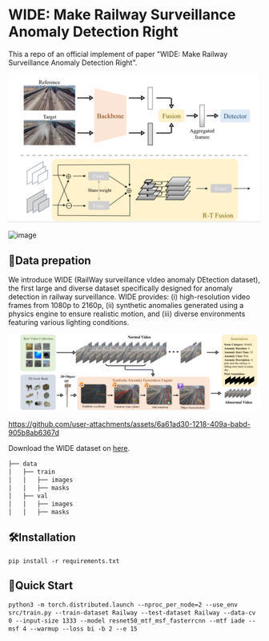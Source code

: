 # WIDE: Make Railway Surveillance Anomaly Detection Right
This a repo of an official implement of paper "WIDE: Make Railway Surveillance Anomaly Detection Right".
<div align="center">
  <img src="./fig/model.png" width="700" />
</div>

![image](https://github.com/user-attachments/assets/89af30e3-a787-4e0b-a17d-a036d4e27339)
## 📁Data prepation
We introduce WIDE (RailWay surveillance vIdeo anomaly DEtection dataset), the first large and diverse dataset specifically designed for anomaly detection in railway surveillance. WIDE provides: (i) high-resolution video frames from 1080p to 2160p, (ii) synthetic anomalies generated using a physics engine to ensure realistic motion, and (iii) diverse environments featuring various lighting conditions.
<div align="center">
  <img src="./fig/dataset.png" width="700" />
</div>

https://github.com/user-attachments/assets/6a61ad30-1218-409a-babd-905b8ab6367d

Download the WIDE dataset on [here](https://www.google.com.hk/search?q=%E6%8F%92%E5%85%A5pdf+github+readme&oq=%E6%8F%92%E5%85%A5pdf+github+readme&gs_lcrp=EgZjaHJvbWUyBggAEEUYOdIBCTEwMzAxajBqN6gCCLACAQ&sourceid=chrome&ie=UTF-8).

```
├── data
│   ├── train
│   │   ├── images
│   │   ├── masks
│   ├── val
│   │   ├── images
│   │   ├── masks
```
## 🛠️Installation
```
pip install -r requirements.txt
```

## 🚀Quick Start
```
python3 -m torch.distributed.launch --nproc_per_node=2 --use_env src/train.py --train-dataset Railway --test-dataset Railway --data-cv 0 --input-size 1333 --model resnet50_mtf_msf_fasterrcnn --mtf iade --msf 4 --warmup --loss bi -b 2 --e 15
```
